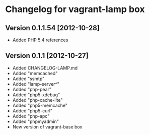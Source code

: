 Changelog for vagrant-lamp box
============

Version 0.1.1.54	[2012-10-28]
---
- Added PHP 5.4 references

Version 0.1.1	[2012-10-27]
---
- Added CHANGELOG-LAMP.md
- Added "memcached"
- Added "ssmtp"
- Added "lamp-server^"
- Added "php-pear"
- Added "php5-xdebug"
- Added "php-cache-lite"
- Added "php5-memcache"
- Added "php5-curl"
- Added "php-apc"
- Added "phpmyadmin"
- New version of vagrant-base box


